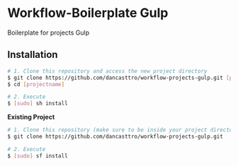 Workflow-Boilerplate Gulp
=================

Boilerplate for projects Gulp

## Installation

```bash
# 1. Clone this repository and access the new project directory
$ git clone https://github.com/dancasttro/workflow-projects-gulp.git [projectname]
$ cd [projectname]

# 2. Execute
$ [sudo] sh install

```

**Existing Project**

```bash
# 1. Clone this repository (make sure to be inside your project directory)
$ git clone https://github.com/dancasttro/workflow-projects-gulp.git

# 2. Execute
$ [sudo] sf install
```
